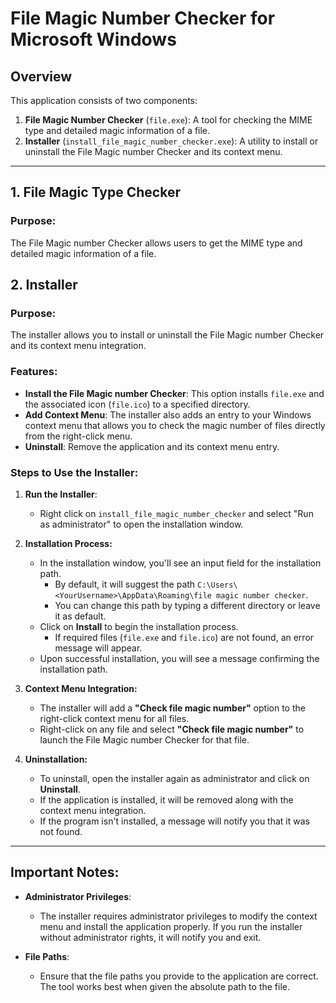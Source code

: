 # File Magic Number Checker for Microsoft Windows


## Overview
This application consists of two components:

1. **File Magic Number Checker** (`file.exe`): A tool for checking the MIME type and detailed magic information of a file.
2. **Installer** (`install_file_magic_number_checker.exe`): A utility to install or uninstall the File Magic number Checker and its context menu.

---

## 1. **File Magic Type Checker**

### Purpose:
The File Magic number Checker allows users to get the MIME type and detailed magic information of a file.

## 2. **Installer**

### Purpose:
The installer allows you to install or uninstall the File Magic number Checker and its context menu integration.

### Features:
- **Install the File Magic number Checker**: This option installs `file.exe` and the associated icon (`file.ico`) to a specified directory.
- **Add Context Menu**: The installer also adds an entry to your Windows context menu that allows you to check the magic number of files directly from the right-click menu.
- **Uninstall**: Remove the application and its context menu entry.

### Steps to Use the Installer:

1. **Run the Installer**:
   - Right click on `install_file_magic_number_checker` and select "Run as administrator" to open the installation window.
   
2. **Installation Process:**
   - In the installation window, you'll see an input field for the installation path.
     - By default, it will suggest the path `C:\Users\<YourUsername>\AppData\Roaming\file magic number checker`.
     - You can change this path by typing a different directory or leave it as default.
   - Click on **Install** to begin the installation process.
     - If required files (`file.exe` and `file.ico`) are not found, an error message will appear.
   - Upon successful installation, you will see a message confirming the installation path.

3. **Context Menu Integration:**
   - The installer will add a **"Check file magic number"** option to the right-click context menu for all files.
   - Right-click on any file and select **"Check file magic number"** to launch the File Magic number Checker for that file.

4. **Uninstallation:**
   - To uninstall, open the installer again as administrator and click on **Uninstall**.
   - If the application is installed, it will be removed along with the context menu integration.
   - If the program isn't installed, a message will notify you that it was not found.

---

## Important Notes:
- **Administrator Privileges**: 
   - The installer requires administrator privileges to modify the context menu and install the application properly. If you run the installer without administrator rights, it will notify you and exit.
  
- **File Paths**: 
   - Ensure that the file paths you provide to the application are correct. The tool works best when given the absolute path to the file.

